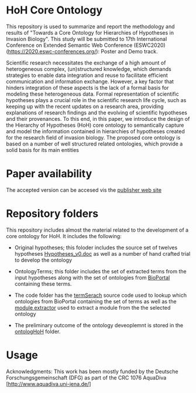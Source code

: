 # HoH Core Ontology

This repository is used to summarize and report the methodology and results of "Towards a Core Ontology for Hierarchies of
Hypotheses in Invasion Biology". This study will be submitted to  17th International Conference on Extended Semantic Web Conference (ESWC2020) (https://2020.eswc-conferences.org/): Poster and Demo track.

Scientific research necessitates the exchange of a high amount of heterogeneous complex, (un)structured knowledge, which demands
strategies to enable data integration and reuse to facilitate efficient communication and information exchange. However, a key factor that
hinders integration of these aspects is the lack of a formal basis for modeling these heterogeneous data. Formal representation of scientific hypotheses plays a crucial role in the scientific research life cycle, such as keeping up with the recent updates on a research area, providing explanations of research findings and the evolving of scientific hypotheses and their provenances. To this end, in this paper, we introduce the design of the Hierarchy of Hypotheses (HoH) core ontology to semantically capture and model the information contained in hierarchies of hypotheses created for the research field of invasion biology. The proposed core ontology is based on a number of well structured related ontologies, which provide a solid basis for its main entities
 
# Paper availability
The accepted version can be accesed vis the [publisher web site](https://link.springer.com/chapter/10.1007/978-3-030-62327-2_1)

# Repository folders
This repository includes almost the material related to the development of a core ontology for HoH. It includes the following:
* Original hypotheses; this foloder includes the source set of twelves hypotheses [Hypotheses_v0.doc](https://github.com/fusion-jena/HoH_Core_Ontology/blob/master/original%20hypotheses/Hypotheses_v0.docx) as well as a number of hand crafted trial to develop the ontology
* OntologyTerms; this folder includes the set of extracted terms from the input hypotheses along with the set of ontologies from [BioPortal](http://bioportal.bioontology.org/) containing these terms.

* The code folder has the [termSerach](https://github.com/fusionjena/HoH_Core_Ontology/tree/master/code/code%20python%20search%20terms) source code used to lookup which ontologies from BioPortal containing the set of terms as well as the [module extractor](https://github.com/fusion-jena/HoH_Core_Ontology/tree/master/code/ModuleExtractor)  used to extract a module from the the selected ontology 
* The preliminary outcome of the ontology deveoplemnt is stored in the [ontologHoH](https://github.com/fusion-jena/HoH_Core_Ontology/tree/master/ontologyHoH) folder.
# Usage

Acknowledgments: This work has been mostly funded by the Deutsche Forschungsgemeinschaft (DFG) as part of the CRC 1076 AquaDiva [http://www.aquadiva.uni-jena.de/]
